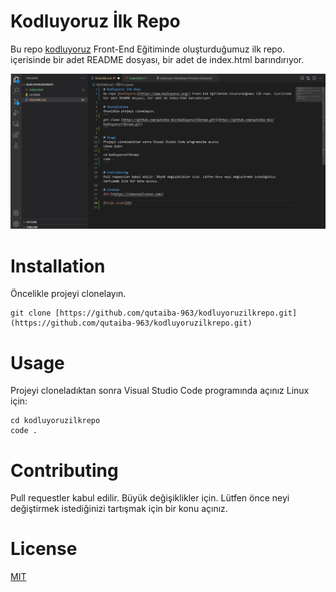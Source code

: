 # Kodluyoruz İlk Repo
Bu repo [kodluyoruz](https://www.kodluyoruz.org/) Front-End Eğitiminde oluşturduğumuz ilk repo. içerisinde bir adet README dosyası, bir adet de index.html barındırıyor.

![projeResmi](projeResmi.jpg)

# Installation
Öncelikle projeyi clonelayın.
```
git clone [https://github.com/qutaiba-963/kodluyoruzilkrepo.git](https://github.com/qutaiba-963/kodluyoruzilkrepo.git)
```

# Usage
Projeyi cloneladıktan sonra Visual Studio Code programında açınız
Linux için:
```
cd kodluyoruzilkrepo
code .
```

# Contributing
Pull requestler kabul edilir. Büyük değişiklikler için. Lütfen önce neyi değiştirmek istediğinizi tartışmak için bir konu açınız.

# License
[MIT](https://choosealicense.com/)

